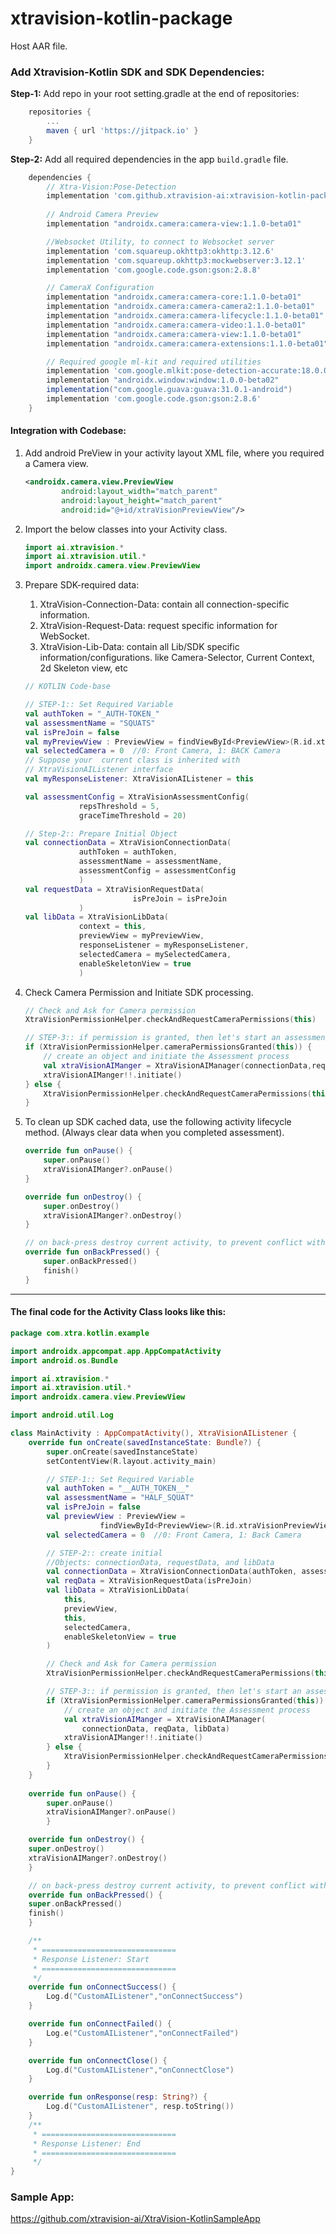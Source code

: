 # xtravision-kotlin-package
Host AAR file.


### Add Xtravision-Kotlin SDK and SDK Dependencies:  

**Step-1:** Add repo in your root setting.gradle at the end of repositories:
```gradle
    repositories {
        ...
        maven { url 'https://jitpack.io' }
    }
```
**Step-2:** Add all required dependencies in the app ``build.gradle``  file.
```gradle
	dependencies {
		// Xtra-Vision:Pose-Detection
		implementation 'com.github.xtravision-ai:xtravision-kotlin-package:3.3.2'
		
		// Android Camera Preview
		implementation "androidx.camera:camera-view:1.1.0-beta01"

		//Websocket Utility, to connect to Websocket server
		implementation 'com.squareup.okhttp3:okhttp:3.12.6'
		implementation 'com.squareup.okhttp3:mockwebserver:3.12.1'
		implementation 'com.google.code.gson:gson:2.8.8'

		// CameraX Configuration
		implementation "androidx.camera:camera-core:1.1.0-beta01"
		implementation "androidx.camera:camera-camera2:1.1.0-beta01"
		implementation "androidx.camera:camera-lifecycle:1.1.0-beta01"
		implementation "androidx.camera:camera-video:1.1.0-beta01"
		implementation "androidx.camera:camera-view:1.1.0-beta01"
		implementation "androidx.camera:camera-extensions:1.1.0-beta01"

		// Required google ml-kit and required utilities
		implementation 'com.google.mlkit:pose-detection-accurate:18.0.0-beta3'
		implementation "androidx.window:window:1.0.0-beta02"
		implementation("com.google.guava:guava:31.0.1-android")
		implementation 'com.google.code.gson:gson:2.8.6'
	}
```

#### Integration with Codebase:
1. Add android PreView in your activity layout XML file, where you required a Camera view.

	```XML
	<androidx.camera.view.PreviewView
			android:layout_width="match_parent"
			android:layout_height="match_parent"
			android:id="@+id/xtraVisionPreviewView"/> 
	```
2.  Import the below classes into your Activity class.

	```java
	import ai.xtravision.*
	import ai.xtravision.util.*
	import androidx.camera.view.PreviewView
	```
3.  Prepare SDK-required data:
	1. XtraVision-Connection-Data: contain all connection-specific information.
	2. XtraVision-Request-Data: request specific information for WebSocket.
	3. XtraVision-Lib-Data: contain all Lib/SDK specific information/configurations. like Camera-Selector, Current Context, 2d Skeleton view, etc
    ```kotlin
    // KOTLIN Code-base

    // STEP-1:: Set Required Variable
    val authToken = "_AUTH-TOKEN_"
    val assessmentName = "SQUATS" 
    val isPreJoin = false
    val myPreviewView : PreviewView = findViewById<PreviewView>(R.id.xtraVisionPreviewView)
    val selectedCamera = 0  //0: Front Camera, 1: BACK Camera
    // Suppose your  current class is inherited with 
    // XtraVisionAIListener interface
    val myResponseListener: XtraVisionAIListener = this 

    val assessmentConfig = XtraVisionAssessmentConfig(
                repsThreshold = 5,
                graceTimeThreshold = 20)

    // Step-2:: Prepare Initial Object
    val connectionData = XtraVisionConnectionData(
                authToken = authToken,
                assessmentName = assessmentName,
                assessmentConfig = assessmentConfig
                )
    val requestData = XtraVisionRequestData(
                            isPreJoin = isPreJoin
                )
    val libData = XtraVisionLibData(
                context = this,
                previewView = myPreviewView,
                responseListener = myResponseListener,
                selectedCamera = mySelectedCamera,
                enableSkeletonView = true 
                )
    ```

4. Check Camera Permission and Initiate SDK processing.
	```kotlin
	// Check and Ask for Camera permission
	XtraVisionPermissionHelper.checkAndRequestCameraPermissions(this)

	// STEP-3:: if permission is granted, then let's start an assessment
	if (XtraVisionPermissionHelper.cameraPermissionsGranted(this)) {
		// create an object and initiate the Assessment process
		val xtraVisionAIManger = XtraVisionAIManager(connectionData,reqData,libData)
		xtraVisionAIManger!!.initiate()
	} else {
		XtraVisionPermissionHelper.checkAndRequestCameraPermissions(this)
	}
	```

5. To clean up SDK cached data, use the following activity lifecycle method. (Always clear data when you completed assessment).
	```kotlin
	override fun onPause() {
		super.onPause()
		xtraVisionAIManger?.onPause()
	}

	override fun onDestroy() {
		super.onDestroy()
		xtraVisionAIManger?.onDestroy()
	}

	// on back-press destroy current activity, to prevent conflict with previous assessment
	override fun onBackPressed() {
		super.onBackPressed()
		finish()
	}

	```
---

#### The final code for the Activity Class looks like this:

```kotlin
package com.xtra.kotlin.example

import androidx.appcompat.app.AppCompatActivity
import android.os.Bundle

import ai.xtravision.*
import ai.xtravision.util.*
import androidx.camera.view.PreviewView

import android.util.Log

class MainActivity : AppCompatActivity(), XtraVisionAIListener {
    override fun onCreate(savedInstanceState: Bundle?) {
        super.onCreate(savedInstanceState)
        setContentView(R.layout.activity_main)

        // STEP-1:: Set Required Variable
        val authToken = "__AUTH_TOKEN__"
        val assessmentName = "HALF_SQUAT"
        val isPreJoin = false
        val previewView : PreviewView = 
                    findViewById<PreviewView>(R.id.xtraVisionPreviewView)
        val selectedCamera = 0  //0: Front Camera, 1: Back Camera

        // STEP-2:: create initial 
        //Objects: connectionData, requestData, and libData
        val connectionData = XtraVisionConnectionData(authToken, assessmentName)
        val reqData = XtraVisionRequestData(isPreJoin)
        val libData = XtraVisionLibData(
            this,
            previewView,
            this,
            selectedCamera,
			enableSkeletonView = true
        )

        // Check and Ask for Camera permission
        XtraVisionPermissionHelper.checkAndRequestCameraPermissions(this)

        // STEP-3:: if permission is granted, then let's start an assessment
        if (XtraVisionPermissionHelper.cameraPermissionsGranted(this)) {
            // create an object and initiate the Assessment process
            val xtraVisionAIManger = XtraVisionAIManager(
                connectionData, reqData, libData)
            xtraVisionAIManger!!.initiate()
        } else {
            XtraVisionPermissionHelper.checkAndRequestCameraPermissions(this)
        }
    }
    
    override fun onPause() {
		super.onPause()
		xtraVisionAIManger?.onPause()
	    }

    override fun onDestroy() {
	super.onDestroy()
	xtraVisionAIManger?.onDestroy()
    }

    // on back-press destroy current activity, to prevent conflict with previous assessment
    override fun onBackPressed() {
	super.onBackPressed()
	finish()
    }

    /**
     * ==============================
     * Response Listener: Start
     * ==============================
     */
    override fun onConnectSuccess() {
        Log.d("CustomAIListener","onConnectSuccess")
    }

    override fun onConnectFailed() {
        Log.e("CustomAIListener","onConnectFailed")
    }

    override fun onConnectClose() {
        Log.d("CustomAIListener","onConnectClose")
    }

    override fun onResponse(resp: String?) {
        Log.d("CustomAIListener", resp.toString())
    }
    /**
     * ==============================
     * Response Listener: End
     * ==============================
     */
}
```


### Sample App:
https://github.com/xtravision-ai/XtraVision-KotlinSampleApp
